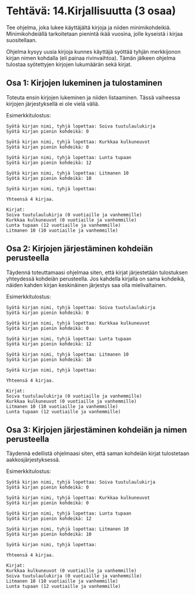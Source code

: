 # Tehtävä: 14.Kirjallisuutta (3 osaa)

Tee ohjelma, joka lukee käyttäjältä kirjoja ja niiden minimikohdeikiä. 
Minimikohdeiällä tarkoitetaan pienintä ikää vuosina, jolle kyseistä i
kirjaa suositellaan.

Ohjelma kysyy uusia kirjoja kunnes käyttäjä syöttää tyhjän merkkijonon 
kirjan nimen kohdalla (eli painaa rivinvaihtoa). Tämän jälkeen ohjelma 
tulostaa syötettyjen kirjojen lukumäärän sekä kirjat.

## Osa 1: Kirjojen lukeminen ja tulostaminen

Toteuta ensin kirjojen lukeminen ja niiden listaaminen. 
Tässä vaiheessa kirjojen järjestyksellä ei ole vielä väliä.

Esimerkkitulostus:

```
Syötä kirjan nimi, tyhjä lopettaa: Soiva tuutulaulukirja
Syötä kirjan pienin kohdeikä: 0

Syötä kirjan nimi, tyhjä lopettaa: Kurkkaa kulkuneuvot
Syötä kirjan pienin kohdeikä: 0

Syötä kirjan nimi, tyhjä lopettaa: Lunta tupaan
Syötä kirjan pienin kohdeikä: 12

Syötä kirjan nimi, tyhjä lopettaa: Litmanen 10
Syötä kirjan pienin kohdeikä: 10

Syötä kirjan nimi, tyhjä lopettaa:

Yhteensä 4 kirjaa.

Kirjat:
Soiva tuutulaulukirja (0 vuotiaille ja vanhemmille)
Kurkkaa kulkuneuvot (0 vuotiaille ja vanhemmille)
Lunta tupaan (12 vuotiaille ja vanhemmille)
Litmanen 10 (10 vuotiaille ja vanhemmille)
```

## Osa 2: Kirjojen järjestäminen kohdeiän perusteella

Täydennä toteuttamaasi ohjelmaa siten, että kirjat järjestetään 
tulostuksen yhteydessä kohdeiän perusteella. 
Jos kahdella kirjalla on sama kohdeikä, näiden kahden kirjan keskinäinen 
järjestys saa olla mielivaltainen.

Esimerkkitulostus:

```
Syötä kirjan nimi, tyhjä lopettaa: Soiva tuutulaulukirja
Syötä kirjan pienin kohdeikä: 0

Syötä kirjan nimi, tyhjä lopettaa: Kurkkaa kulkuneuvot
Syötä kirjan pienin kohdeikä: 0

Syötä kirjan nimi, tyhjä lopettaa: Lunta tupaan
Syötä kirjan pienin kohdeikä: 12

Syötä kirjan nimi, tyhjä lopettaa: Litmanen 10
Syötä kirjan pienin kohdeikä: 10

Syötä kirjan nimi, tyhjä lopettaa:

Yhteensä 4 kirjaa.

Kirjat:
Soiva tuutulaulukirja (0 vuotiaille ja vanhemmille)
Kurkkaa kulkuneuvot (0 vuotiaille ja vanhemmille)
Litmanen 10 (10 vuotiaille ja vanhemmille)
Lunta tupaan (12 vuotiaille ja vanhemmille)
```

## Osa 3: Kirjojen järjestäminen kohdeiän ja nimen perusteella

Täydennä edellistä ohjelmaasi siten, että saman kohdeiän kirjat 
tulostetaan aakkosjärjestyksessä.

Esimerkkitulostus:

```
Syötä kirjan nimi, tyhjä lopettaa: Soiva tuutulaulukirja
Syötä kirjan pienin kohdeikä: 0

Syötä kirjan nimi, tyhjä lopettaa: Kurkkaa kulkuneuvot
Syötä kirjan pienin kohdeikä: 0

Syötä kirjan nimi, tyhjä lopettaa: Lunta tupaan
Syötä kirjan pienin kohdeikä: 12

Syötä kirjan nimi, tyhjä lopettaa: Litmanen 10
Syötä kirjan pienin kohdeikä: 10

Syötä kirjan nimi, tyhjä lopettaa:

Yhteensä 4 kirjaa.

Kirjat:
Kurkkaa kulkuneuvot (0 vuotiaille ja vanhemmille)
Soiva tuutulaulukirja (0 vuotiaille ja vanhemmille)
Litmanen 10 (10 vuotiaille ja vanhemmille)
Lunta tupaan (12 vuotiaille ja vanhemmille)
```

